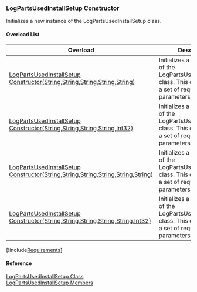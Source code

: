 ﻿### LogPartsUsedInstallSetup Constructor

Initializes a new instance of the LogPartsUsedInstallSetup class.

#### Overload List

| Overload | Description |
| --- | --- |
| [LogPartsUsedInstallSetup Constructor(String,String,String,String,String)](FChoice.Toolkits.Clarify~FChoice.Toolkits.Clarify.FieldOps.LogPartsUsedInstallSetup~_ctor(String,String,String,String,String).md) | Initializes a new instance of the LogPartsUsedInstallSetup class. This overload takes a set of required parameters for the API.   |
| [LogPartsUsedInstallSetup Constructor(String,String,String,String,Int32)](FChoice.Toolkits.Clarify~FChoice.Toolkits.Clarify.FieldOps.LogPartsUsedInstallSetup~_ctor(String,String,String,String,Int32).md) | Initializes a new instance of the LogPartsUsedInstallSetup class. This overload takes a set of required parameters for the API.   |
| [LogPartsUsedInstallSetup Constructor(String,String,String,String,String,String)](FChoice.Toolkits.Clarify~FChoice.Toolkits.Clarify.FieldOps.LogPartsUsedInstallSetup~_ctor(String,String,String,String,String,String).md) | Initializes a new instance of the LogPartsUsedInstallSetup class. This overload takes a set of required parameters for the API.   |
| [LogPartsUsedInstallSetup Constructor(String,String,String,String,String,Int32)](FChoice.Toolkits.Clarify~FChoice.Toolkits.Clarify.FieldOps.LogPartsUsedInstallSetup~_ctor(String,String,String,String,String,Int32).md) | Initializes a new instance of the LogPartsUsedInstallSetup class. This overload takes a set of required parameters for the API.   |

[!include[Requirements](../partials/requirements.md)]



#### Reference

[LogPartsUsedInstallSetup Class](FChoice.Toolkits.Clarify~FChoice.Toolkits.Clarify.FieldOps.LogPartsUsedInstallSetup.md)  
[LogPartsUsedInstallSetup Members](FChoice.Toolkits.Clarify~FChoice.Toolkits.Clarify.FieldOps.LogPartsUsedInstallSetup_members.md)